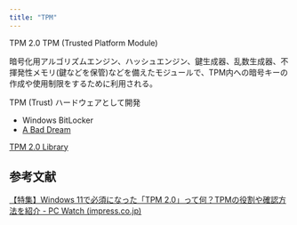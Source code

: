 ```yaml
---
title: "TPM"
---
```


TPM 2.0
TPM (Trusted Platform Module)

暗号化用アルゴリズムエンジン、ハッシュエンジン、鍵生成器、乱数生成器、不揮発性メモリ(鍵などを保管)などを備えたモジュールで、TPM内への暗号キーの作成や使用制限をするために利用される。

TPM (Trust) ハードウェアとして開発
- Windows BitLocker
- [A Bad Dream](https://www.usenix.org/system/files/conference/usenixsecurity18/sec18-han.pdf)

[TPM 2.0 Library](https://trustedcomputinggroup.org/resource/tpm-library-specification/)

## 参考文献
[【特集】Windows 11で必須になった「TPM 2.0」って何？TPMの役割や確認方法を紹介 - PC Watch (impress.co.jp)](https://pc.watch.impress.co.jp/docs/topic/feature/1334277.html)